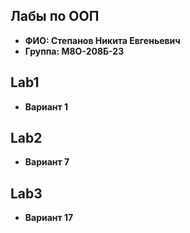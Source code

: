 ## Лабы по ООП 

- **ФИО: Степанов Никита Евгеньевич**
- **Группа: М8О-208Б-23**

## Lab1
- **Вариант 1**

## Lab2
- **Вариант 7**

## Lab3
- **Вариант 17**